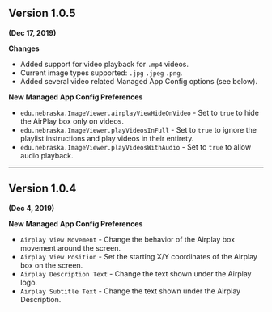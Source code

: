 ## Version 1.0.5
**(Dec 17, 2019)**

**Changes**
* Added support for video playback for `.mp4` videos.
* Current image types supported: `.jpg` `.jpeg` `.png`.
* Added several video related Managed App Config options (see below).

**New Managed App Config Preferences**

* `edu.nebraska.ImageViewer.airplayViewHideOnVideo` - Set to `true` to hide the AirPlay box only on videos.
* `edu.nebraska.ImageViewer.playVideosInFull` - Set to `true` to ignore the playlist instructions and play videos in their entirety.
* `edu.nebraska.ImageViewer.playVideosWithAudio` - Set to `true` to allow audio playback.

***

## Version 1.0.4
**(Dec 4, 2019)**

**New Managed App Config Preferences**

* `Airplay View Movement` - Change the behavior of the Airplay box movement around the screen.
* `Airplay View Position` - Set the starting X/Y coordinates of the Airplay box on the screen.
* `Airplay Description Text` - Change the text shown under the Airplay logo.
* `Airplay Subtitle Text` - Change the text shown under the Airplay Description.
